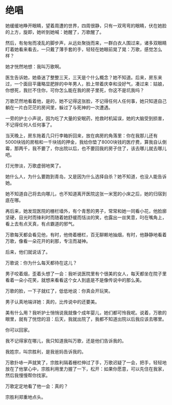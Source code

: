 # 绝唱

她缓缓地睁开眼睛，望着周遭的世界，四周很静，只有一双弯弯的眼睛，伏在她脸的上方，旋即，她听到她喊：她醒了，万歌醒了。 

然后，有匆匆而凌乱的脚步声，从远处聚拢而来，一群白衣人围过来，诸多双眼睛盯着她看来看去，一只戴了薄手套的手，轻轻在她眼前晃了晃：万歌，感觉怎么样？ 

她才恍然地想：我叫万歌啊。 

医生告诉她，她昏迷了整整三天，三天是个什么概念？她不知道。后来，房东来过，一个面目平庸略显肥胖的中年男人，脸上带着庆幸和没好气，凑过来：姑娘，你想死，我拦不住你，可你怎么能在我的房子里死，你这不是坑我吗？ 

万歌茫然地看着他，是的，她不记得这张脸，不记得任何人任何事，她只知道自己躺在一片白茫茫的房间里，躲过了与死神的一次遭遇。 

一旁的护士小声说，因为吃了大量的安眠药，抢救时机延误，她的大脑受到损害，不记得任何人任何事了。 

当天晚上，房东拖着几只行李箱折回来，放在病房的角落里：你在我那儿还有5000块钱的房租和一千块钱的押金，我给你垫了8000块钱的医疗费，算我自认倒霉，那两千，我不要了，你出院以后，也不要回我的房子住了，该去哪儿就去哪儿吧。 

灯光惨淡，万歌虚弱地笑了。 

她什么人，为什么要跑到青岛，又是因为什么选择自杀？她不知道，也没人能告诉她。 

她不知道自己将去向哪儿，也不知道离开医院这张一米宽的小床之后，她的归宿到底在哪。 

再后来，她发现医院的栅栏墙外，有个青葱的男子，常常和她一同看小花，他脸廓坚硬，目光时而锋利时而随着她舒缓而恬淡的笑，也露出一丝笑意，叼在嘴角上，看上去有点天真，有点霸道的邪气。 

万歌每天都会看见他，有时，他倚着栅栏，百无聊赖地抽烟，有时，他静静地看着万歌，像看一朵花开的刹那，专注而凝神。 

后来，他们就说话了。 

万歌说：你为什么每天都待在这儿？ 

男子咬着烟，歪着头想了一会：我听说医院里有个很美的女人，每天都坐在院子里看着一朵小花笑，就想来看看这个女人到底是不是像传说中的那么美。 

万歌的脸，一下子就红了，低低地说：你真会开玩笑。 

男子认真地端详她：真的，比传说中的还要美。 

美有什么用？我听护士悄悄说我就像个成年婴儿，她们都可怜我呢。说着，万歌的眼里，就有了恍惚的泪：后天，我就出院了，我都不知道出院以后我应该去哪里。 

你可以回家。 

我不记得家在哪儿，我只知道我叫万歌，还是他们告诉我的。 

我姓宗，叫宗胜利，是我爸妈告诉我的。 

万歌扑哧一声就笑了，宗胜利隔着栅栏伸过了手，万歌迟疑了一会，把手，轻轻地放在了他掌心中，宗胜利用里力握了一下，松开：如果你愿意，可以先住在我家，然后我慢慢帮你找家。 

万歌定定地看了他一会：真的？ 

宗胜利郑重地点头。